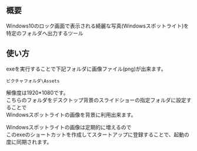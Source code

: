 概要
------
Windows10のロック画面で表示される綺麗な写真(Windowsスポットライト)を特定のフォルダへ出力するツール

使い方
------
exeを実行することで下記フォルダに画像ファイル(png)が出来ます。  

    ピクチャフォルダ\Assets  

解像度は1920*1080です。  
こちらのフォルダをデスクトップ背景のスライドショーの指定フォルダに設定することで  
Windowsスポットライトの画像を背景に利用出来ます。  
  
Windowsスポットライトの画像は定期的に増えるので  
このexeのショートカットを作成してスタートアップに登録することで、起動の度に同期されます。

